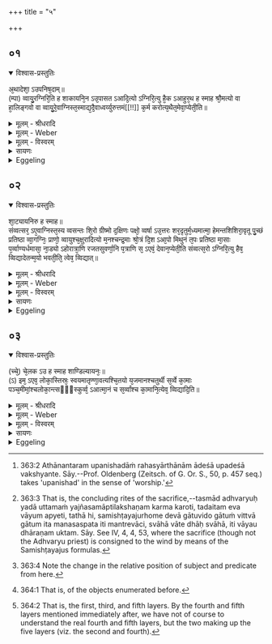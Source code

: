 +++
title = "५"

+++


## ०१


<details open><summary>विश्वास-प्रस्तुतिः</summary>

अ᳘थादेशा᳘ ऽउपनिष᳘दाम्॥  
(म्पा) व्वायु᳘रग्निरि᳘ति ह शाकायनि᳘न ऽउ᳘पासत ऽआदि᳘त्यो ऽग्निरि᳘त्यु है᳘क ऽआहुर᳘थ ह स्माह श्रौ᳘मत्यो वा हा᳘लिङ्गवो वा व्वायु᳘रे᳘वाग्निस्त᳘स्माद्य᳘दै᳘वाध्वर्य्युरुत्तमं[[!!]] क᳘र्म करोत्य᳘थैत᳘मेवा᳘प्येती᳘ति॥
</details>

<details><summary>मूलम् - श्रीधरादि</summary>

अ᳘थादेशा᳘ ऽउपनिष᳘दाम्॥  
(म्पा) व्वायु᳘रग्निरि᳘ति ह शाकायनि᳘न ऽउ᳘पासत ऽआदि᳘त्यो ऽग्निरि᳘त्यु है᳘क ऽआहुर᳘थ ह स्माह श्रौ᳘मत्यो वा हा᳘लिङ्गवो वा व्वायु᳘रे᳘वाग्निस्त᳘स्माद्य᳘दै᳘वाध्वर्य्युरुत्तमं[[!!]] क᳘र्म करोत्य᳘थैत᳘मेवा᳘प्येती᳘ति॥
</details>

<details><summary>मूलम् - Weber</summary>

अ᳘थादेशा᳘ उपनिष᳘दाम्॥  
वायु᳘रग्निरि᳘ति ह शाकायनि᳘न उ᳘पासत आदिॗत्योऽग्निरि᳘त्यु है᳘क आहुर᳘थ ह स्माह श्रौ᳘मत्यो वा हा᳘लिङ्गवो वा वायु᳘रेॗवाग्निस्त᳘स्माद्यॗदैॗवाध्वर्यु᳘रुत्तमं क᳘र्म करोत्य᳘थैत᳘मेवा᳘प्येती᳘ति॥
</details>

<details><summary>मूलम् - विस्वरम्</summary>

अथादेशा उपनिषदाम्- वायुरग्निरिति ह शाकायनिन उपासते । आदित्यो ऽग्निरित्यु हैक आहुः । अथ ह स्माह श्रौमत्यो वा हालिङ्गवो वा- वायुरेवाग्निः । तस्माद्यदैवाध्वर्युरुत्तमं कर्म करोति- अथैतमेवाप्येतीति ॥ १ ॥ 
</details>

<details><summary>सायणः</summary>

एवं प्रजापत्यात्मकसमष्टिरूपोपासनामभिधाय व्यष्टिरूपाग्निविषयामुपासनां वक्तुं प्रतिजानीते- **अथादेशा उपनिषदामि**ति । 'अथ' अनन्तरम् 'उपनिषदां' रहस्यार्थानाम् 'आदेशाः' उपदेशाः वक्ष्यन्त इत्यर्थः । तत्र वाय्वादित्यरूपेणाग्न्युपासनं ससम्प्रदायमाह- **वायुरग्निरि**ति । शाकायनिन आचार्याः चित्याग्निं वायुरग्निरित्युपासते । 'एके' केचन आदित्यो ऽग्निरिति । अथ वायुरूपत्वेनाग्न्युपासनं सयुक्तिकं प्रदर्शयति- **अथ ह स्माहे**ति । वा-शब्दौ समुच्चयार्थौ । श्रौमत्य आचार्यः, हालिङ्गवो नामाचार्यश्च वायुरेवाग्निरित्याह । एवशब्दो ऽन्योपाध्युपासनानिरासार्थः । यतो वायुरेवाग्निः तस्मादध्वर्युर्यदा उत्तमं यज्ञसमाप्तिलक्षणं कर्म करोति तदैतमेव वायुमप्येति । तथाहि समिष्टयजुर्होमे "देवा गातुविदो गातुं वित्त्वा गातुमित । मनसस्पते"- (वा. सं. २ । २१) इति-मन्त्रे “यज्ञं स्वाहा वाते धाः स्वाहा” इति वायौ धारणमुक्तम्, अतो वायुरेवाग्निरित्यर्थः ॥ १ ॥ 
</details>

<details><summary>Eggeling</summary>

1. Now the doctrines of mystic imports [^egg_708]. The Śākāyanins hold that 'Agni is Vāyu (the wind);' but some say that 'Agni is Āditya (the sun).' And either Śraumatya, or Hāliṅgava, said, 'Agni is no other than Vāyu: wherefore the Adhvaryu, when he performs the last work [^egg_709], passes into that (wind).'

[^egg_708]: 363:2 Athānantaram upanishadāṁ rahasyārthānām ādeśā upadeśā vakshyante. Sāy.--Prof. Oldenberg (Zeitsch. of G. Or. S., 50, p. 457 seq.) takes 'upanishad' in the sense of 'worship.'

[^egg_709]: 363:3 That is, the concluding rites of the sacrifice,--tasmād adhvaryuḥ yadā uttamaṁ yajñasamāptilakshaṇam karma karoti, tadaitam eva vāyum apyeti, tathā hi, samishṭayajurhome devā gātuvido gātuṁ vittvā gātum ita manasaspata iti mantrevāci, svāhā vāte dhāḥ svāhā, iti vāyau dhāraṇam uktam. Sāy. See IV, 4, 4, 53, where the sacrifice (though not the Adhvaryu priest) is consigned to the wind by means of the Samishṭayajus formulas.
</details>


## ०२


<details open><summary>विश्वास-प्रस्तुतिः</summary>

शा᳘ट्यायनिरु ह स्माह॥  
संव्वत्सर᳘ ऽए᳘वाग्निस्त᳘स्य व्वसन्तः शि᳘रो ग्रीष्मो द᳘क्षिणः पक्षो᳘ व्वर्षा ऽउ᳘त्तरः शर᳘दृतुर्म᳘ध्यमात्मा᳘ हेमन्तशिशिरा᳘वृतू पु᳘च्छं प्रतिष्ठा व्वा᳘गग्निः᳘ प्राणो᳘ व्वायुश्च᳘क्षुरादित्यो म᳘नश्चन्द्र᳘माः श्रो᳘त्रं दि᳘श ऽआ᳘पो मिथुनं त᳘पः प्रतिष्ठा मा᳘साः प᳘र्व्वाण्यर्धमासा᳘ ना᳘ड्यो ऽहोरात्रा᳘णि रजतसुवर्णा᳘नि प᳘त्राणि स᳘ ऽएवं᳘ देवान᳘प्येती᳘ति संव्वत्स᳘रो ऽग्निरि᳘त्यु हैव᳘ व्विद्यादेतन्म᳘यो भवती᳘ति᳘ त्वेव᳘ व्विद्यात्॥
</details>

<details><summary>मूलम् - श्रीधरादि</summary>

शा᳘ट्यायनिरु ह स्माह॥  
संव्वत्सर᳘ ऽए᳘वाग्निस्त᳘स्य व्वसन्तः शि᳘रो ग्रीष्मो द᳘क्षिणः पक्षो᳘ व्वर्षा ऽउ᳘त्तरः शर᳘दृतुर्म᳘ध्यमात्मा᳘ हेमन्तशिशिरा᳘वृतू पु᳘च्छं प्रतिष्ठा व्वा᳘गग्निः᳘ प्राणो᳘ व्वायुश्च᳘क्षुरादित्यो म᳘नश्चन्द्र᳘माः श्रो᳘त्रं दि᳘श ऽआ᳘पो मिथुनं त᳘पः प्रतिष्ठा मा᳘साः प᳘र्व्वाण्यर्धमासा᳘ ना᳘ड्यो ऽहोरात्रा᳘णि रजतसुवर्णा᳘नि प᳘त्राणि स᳘ ऽएवं᳘ देवान᳘प्येती᳘ति संव्वत्स᳘रो ऽग्निरि᳘त्यु हैव᳘ व्विद्यादेतन्म᳘यो भवती᳘ति᳘ त्वेव᳘ व्विद्यात्॥
</details>

<details><summary>मूलम् - Weber</summary>

शा᳘ट्यायनिरु ह स्माह॥  
संवत्सर᳘ एॗवाग्निस्त᳘स्य वसन्तः शि᳘रो ग्रीष्मो द᳘क्षिणः पक्षो᳘ वर्षा उ᳘त्तरः शर᳘दृतुर्म᳘ध्यमात्मा᳘ हेमन्तशिशिरा᳘वृतू पु᳘छम् प्रतिष्ठा वा᳘गग्निः᳘ प्राणो᳘ वायुश्च᳘क्षुरादित्यो म᳘नश्चन्द्र᳘माः श्रो᳘त्रं दि᳘श आ᳘पो मिथुनं त᳘पः प्रतिष्ठा मा᳘साः प᳘र्वाण्यर्धमासा᳘ नाॗड्योऽहोरात्रा᳘णि रजतसुवर्णा᳘नि प᳘त्राणि स᳘ एवं᳘ देवान᳘प्येती᳘ति संवत्सॗरोऽग्निरि᳘त्यु हैव᳘ विद्यादेतन्म᳘यो भवती᳘तिॗ त्वेव᳘ विद्यात्॥
</details>

<details><summary>मूलम् - विस्वरम्</summary>

शाट्यायनिरु ह स्माह- सम्वत्सर एवाग्निः- तस्य वसन्तः शिरः, ग्रीष्मो दक्षिणः पक्षः, वर्षा उत्तरः, शरदृतुर्मध्यम्, आत्मा हेमन्तशिशिरावृतू । पुच्छं प्रतिष्ठा, वागग्निः प्राणो वायुः, चक्षुरादित्यः, मनश्चन्द्रमाः, श्रोत्रं दिशः, आपो मिथुनम्, तपः प्रतिष्ठा, मासाः पर्वाणि, अर्धमासा नाड्यः, अहोरात्राणि रजतसुवर्णानि पत्राणि, स एवं देवानप्येतीति । सम्वत्सरो ऽग्निः- इत्युहैव विद्यात्- एतन्मयो भवतीति त्वेव विद्यात् ॥ २ ॥ 
</details>

<details><summary>सायणः</summary>

संवत्सरे शिरःपक्षपुच्छावयवाग्न्युपासनां दर्शयति- **शाट्यायनिर्ह स्माहे**ति । संवत्सरे ऽपि पञ्चावयवान् दर्शयति- **तस्य वसन्तः शिर** इति । संवत्सरात्मकस्याग्नेर्वाक्प्राणादीनि दर्शयति- **वागग्निरि**ति । बाह्यो ऽग्निरेव तस्य वाक्त्वेन सम्पन्नः, वायुः प्राणत्वेन, आदित्यश्चक्षुरात्मना, चन्द्रमा मनोरूपेण, दिशः श्रोत्रात्मना, आप एव मिथुनं प्रजननम्, तद्रूपेण तपः प्रतिष्ठात्मना, मासाः पर्वात्मना, अर्द्धमासा एव नाड्यात्मना, अहोरात्राणि रजतसुवर्णानि पत्राणि, पक्षिरूपत्वेन दर्शनात् पत्राणीत्युक्तम् । "अहरेषा सुवर्णा ऽभवद्रजता रात्रिः"- इति तैत्तिरीयकश्रुतेः । एवमग्न्यादीन् देवान् स संवत्सरो ऽप्येति युनक्तीति हेतोः 'संवत्सरः' इत्येवाग्निरित्युपासनीयः । तत्फलमाह- **एतन्मयो भवती**ति । **त्वेव विद्यात्**- इति श्रुतिः । परेषामग्न्युपासनाफलमाविष्करोति । अग्नेः पूर्वं शिरःपक्षपुच्छरूपावयवाः सन्तीति संवत्सरे ऽपि तथैव दर्शिताः ॥ २ ॥ 
</details>

<details><summary>Eggeling</summary>

2. And Śāṭyāyani said, 'Agni is no other than the Year; his head is the spring, his right wing the summer, his left wing the rainy season, his middle body (trunk) the autumn season, and his tail and feet the winter and dewy seasons--Agni is speech, Vāyu breath, the sun the eye, the moon the mind, the quarters the ear, the generative power water [^egg_710], the feet (and tail) fervour, the joints the months, the veins the half-moons, the silver and gold feathers

[^egg_710]: 363:4 Note the change in the relative position of subject and predicate from here.

the days and nights: thus he passes over to the gods.' Let him know, then, that Agni is the Year; and let him know that it is thereof [^egg_711] he consists.

[^egg_711]: 364:1 That is, of the objects enumerated before.
</details>


## ०३


<details open><summary>विश्वास-प्रस्तुतिः</summary>

(च्चे᳘) चे᳘लक ऽउ ह स्माह शाण्डिल्यायनः᳘॥  
(ऽ) इम᳘ ऽएव᳘ लोका᳘स्तिस्रः᳘ स्वयमातृण्णा᳘वत्यश्चि᳘तयो य᳘जमानश्चतुर्थी स᳘र्व्वे का᳘माः पञ्च᳘मीमां᳘श्चलोका᳘न्त्सᳫँ᳭स्कुर्व्व᳘ ऽआत्मा᳘नं च स᳘र्व्वांश्च का᳘मानि᳘त्येव᳘ व्विद्यादि᳘ति॥
</details>

<details><summary>मूलम् - श्रीधरादि</summary>

(च्चे᳘) चे᳘लक ऽउ ह स्माह शाण्डिल्यायनः᳘॥  
(ऽ) इम᳘ ऽएव᳘ लोका᳘स्तिस्रः᳘ स्वयमातृण्णा᳘वत्यश्चि᳘तयो य᳘जमानश्चतुर्थी स᳘र्व्वे का᳘माः पञ्च᳘मीमां᳘श्चलोका᳘न्त्सᳫँ᳭स्कुर्व्व᳘ ऽआत्मा᳘नं च स᳘र्व्वांश्च का᳘मानि᳘त्येव᳘ व्विद्यादि᳘ति॥
</details>

<details><summary>मूलम् - Weber</summary>

चे᳘लक उ ह स्माह शाण्डिल्यायनः᳟॥  
इम᳘ एव᳘ लोका᳘स्तिस्रः᳘ स्वयमातृण᳘वत्यश्चि᳘तयो य᳘जमानश्चतुर्थी स᳘र्वे का᳘माः पञ्चॗमीमां᳘श्च लोका᳘न्त्संस्कुर्व᳘ आत्मा᳘नं च स᳘र्वांश्च का᳘मानि᳘त्येव᳘ विद्यादि᳘ति॥
</details>

<details><summary>मूलम् - विस्वरम्</summary>

चेलक उ ह स्माह शाण्डिल्यायनः- इम एव लोकास्तिस्रः स्वयमातृण्णावत्यश्चितयः, यजमानश्चतुर्थी, सर्वे कामाः पञ्चमी । इमांश्च लोकान्त्संस्कुर्वे । आत्मानं च, सर्वांश्च कामानित्येव विद्यादिति ॥ ३ ॥ 
</details>

<details><summary>सायणः</summary>

इदानीं प्रकारान्तरेण पञ्चचितिरूपसम्पत्तिं तथैवोपासनां दर्शयति- **चेलक उ ह स्माह शाण्डिल्यायन** इति । शाण्डिल्यपुत्रश्चेलकोनामर्षिरेवमाह- 'इमे' त्रयो लोकाः 'एव' अग्नेः स्वयमातृण्णावत्यः- तिस्रश्चितयः स्वयमातृण्णानाम सहजच्छिद्रयुक्तपाषाणेष्टकाः । ताश्च तिसृषु प्रथममध्यमोत्तमासु चितिषु उपधीयन्ते । 'यजमानः' कर्ता चतुर्थी चितिः । सर्वे कामाः पञ्चमी चितिः । एवमिमांस्त्रीँल्लोकान् सर्वान् कामान्, अतिमानं पञ्चचित्यात्मना संस्कुर्वे इति ध्यायेदिति ॥ ३ ॥ 

इति श्रीसायणाचार्यविरचिते माधवीये वेदार्थप्रकाशे माध्यन्दिनीयशतपथब्राह्मणभाष्ये दशमकाण्डे चतुर्थे ऽध्याये पंचमं ब्राह्मणम् ॥ (१०-४-५) ॥ 

वेदार्थस्य प्रकाशेन तमो हार्द्दं निवारयन् । 
पुमर्थांश्चतुरो देयाद् विद्यातीर्थमहेश्वरः ॥ १ ॥

ब्रह्माण्डं गोसहस्रं कनकहयतुलापूरुषौ स्वर्णगर्भं,
सप्ताब्धीन्पञ्चसीरींस्त्रिदशतरुलताधेनुसौवर्णभूमीः । 
रत्नोस्रां रुक्मवाजिद्विपमहितरथौ सायणिः सिङ्गणार्यो,
व्यश्राणीद्विश्वचक्रं प्रथितविधिमहाभूतयुक्तं घटं च ॥ 

धान्याद्रिं धन्यजन्मा तिलभवमतुलः स्वर्णजं वर्णमुख्यः,
कार्पासीयं कृपावान्गुडकृतमजडो राजतं राजपूज्यः ।
आज्योत्थं प्राज्यजन्मा लवणजमनृणः शार्करं चार्कतेजा,
रत्नाढ्यो रत्नरूपं गिरिमकृत मुदा पात्रसात्सिङ्गणार्यः ॥

इति श्रीमद्राजाधिराजपरमेश्वरवैदिकमार्गप्रवर्तकश्रीहरिहरमहाराजसाम्राज्यधुरन्धरेण सायणाचार्येण विरचिते माधवीये वेदार्थप्रकाशे माध्यन्दिनीयशतपथब्राह्मणभाष्ये दशमकाण्डे चतुर्थो ऽध्यायः समाप्तः ॥ (१०-४) ॥ 
</details>

<details><summary>Eggeling</summary>

3. And Celaka Śāṇḍilyāyana said, 'Let him know that the three layers containing the naturally-perforated (bricks) [^egg_712] are these worlds, that the fourth (layer) is the Sacrificer, and the fifth all objects of desire; and that it is these worlds, and his own self and all his objects of desire he compasses.'

[^egg_712]: 364:2 That is, the first, third, and fifth layers. By the fourth and fifth layers mentioned immediately after, we have not of course to understand the real fourth and fifth layers, but the two making up the five layers (viz. the second and fourth).
</details>

